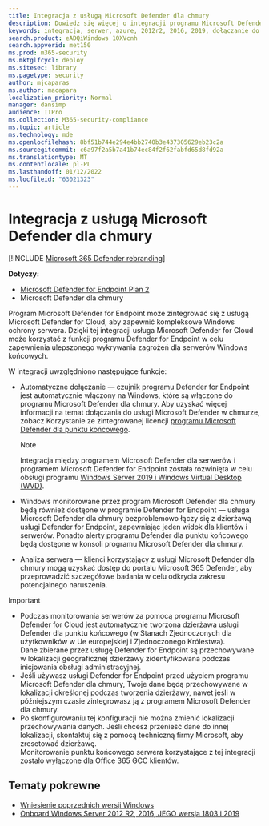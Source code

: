 ```yaml
---
title: Integracja z usługą Microsoft Defender dla chmury
description: Dowiedz się więcej o integracji programu Microsoft Defender dla punktu końcowego z programem Microsoft Defender dla chmury
keywords: integracja, serwer, azure, 2012r2, 2016, 2019, dołączanie do serwera, zarządzanie urządzeniami, konfigurowanie programu Microsoft Defender dla serwerów punktów końcowych, dołączanie programu Microsoft Defender do serwerów punktów końcowych, dołączanie programu Microsoft Defender dla serwerów punktów końcowych
search.product: eADQiWindows 10XVcnh
search.appverid: met150
ms.prod: m365-security
ms.mktglfcycl: deploy
ms.sitesec: library
ms.pagetype: security
author: mjcaparas
ms.author: macapara
localization_priority: Normal
manager: dansimp
audience: ITPro
ms.collection: M365-security-compliance
ms.topic: article
ms.technology: mde
ms.openlocfilehash: 8bf51b744e294e4bb2740b3e437305629eb23c2a
ms.sourcegitcommit: c6a97f2a5b7a41b74ec84f2f62fabfd65d8fd92a
ms.translationtype: MT
ms.contentlocale: pl-PL
ms.lasthandoff: 01/12/2022
ms.locfileid: "63021323"
---
```

# <a name="integration-with-microsoft-defender-for-cloud"></a>Integracja z usługą Microsoft Defender dla chmury

[!INCLUDE [Microsoft 365 Defender rebranding](../../includes/microsoft-defender.md)]

**Dotyczy:**
- [Microsoft Defender for Endpoint Plan 2](https://go.microsoft.com/fwlink/p/?linkid=2154037)
- Microsoft Defender dla chmury

Program Microsoft Defender for Endpoint może zintegrować się z usługą Microsoft Defender for Cloud, aby zapewnić kompleksowe Windows ochrony serwera. Dzięki tej integracji usługa Microsoft Defender for Cloud może korzystać z funkcji programu Defender for Endpoint w celu zapewnienia ulepszonego wykrywania zagrożeń dla serwerów Windows końcowych.

W integracji uwzględniono następujące funkcje:

- Automatyczne dołączanie — czujnik programu Defender for Endpoint jest automatycznie włączony na Windows, które są włączone do programu Microsoft Defender dla chmury. Aby uzyskać więcej informacji na temat dołączania do usługi Microsoft Defender w chmurze, zobacz Korzystanie ze zintegrowanej licencji [programu Microsoft Defender dla punktu końcowego](/azure/security-center/security-center-wdatp).

    > [!NOTE]
    > Integracja między programem Microsoft Defender dla serwerów i programem Microsoft Defender for Endpoint została rozwinięta w celu obsługi programu [Windows Server 2019 i Windows Virtual Desktop (WVD)](/azure/security-center/release-notes#microsoft-defender-for-endpoint-integration-with-azure-defender-now-supports-windows-server-2019-and-windows-10-virtual-desktop-wvd-in-preview).

- Windows monitorowane przez program Microsoft Defender dla chmury będą również dostępne w programie Defender for Endpoint — usługa Microsoft Defender dla chmury bezproblemowo łączy się z dzierżawą usługi Defender for Endpoint, zapewniając jeden widok dla klientów i serwerów.  Ponadto alerty programu Defender dla punktu końcowego będą dostępne w konsoli programu Microsoft Defender dla chmury.
- Analiza serwera — klienci korzystający z usługi Microsoft Defender dla chmury mogą uzyskać dostęp do portalu Microsoft 365 Defender, aby przeprowadzić szczegółowe badania w celu odkrycia zakresu potencjalnego naruszenia.

> [!IMPORTANT]
> - Podczas monitorowania serwerów za pomocą programu Microsoft Defender for Cloud jest automatycznie tworzona dzierżawa usługi Defender dla punktu końcowego (w Stanach Zjednoczonych dla użytkowników w Ue europejskiej i Zjednoczonego Królestwa).<br>
Dane zbierane przez usługę Defender for Endpoint są przechowywane w lokalizacji geograficznej dzierżawy zidentyfikowana podczas inicjowania obsługi administracyjnej.
> - Jeśli używasz usługi Defender for Endpoint przed użyciem programu Microsoft Defender dla chmury, Twoje dane będą przechowywane w lokalizacji określonej podczas tworzenia dzierżawy, nawet jeśli w późniejszym czasie zintegrowasz ją z programem Microsoft Defender dla chmury.
> - Po skonfigurowaniu tej konfiguracji nie można zmienić lokalizacji przechowywania danych. Jeśli chcesz przenieść dane do innej lokalizacji, skontaktuj się z pomocą techniczną firmy Microsoft, aby zresetować dzierżawę. <br>
Monitorowanie punktu końcowego serwera korzystające z tej integracji zostało wyłączone dla Office 365 GCC klientów.



## <a name="related-topics"></a>Tematy pokrewne
- [Wniesienie poprzednich wersji Windows](onboard-downlevel.md)
- [Onboard Windows Server 2012 R2, 2016, JEGO wersja 1803 i 2019](configure-server-endpoints.md)
